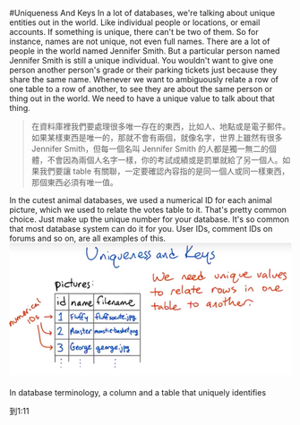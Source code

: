 #Uniqueness And Keys
In a lot of databases, we're talking about unique entities out in the world. Like individual people or locations, or email accounts. If something is unique, there can't be two of them. So for instance, names are not unique, not even full names. There are a lot of people in the world named Jennifer Smith. But a particular person named Jennifer Smith is still a unique individual. You wouldn't want to give one person another person's grade or their parking tickets just because they share the same name. Whenever we want to ambiguously relate a row of one table to a row of another, to see they are about the same person or thing out in the world. We need to have a unique value to talk about that thing.
>在資料庫裡我們要處理很多唯一存在的東西，比如人、地點或是電子郵件。如果某樣東西是唯一的，那就不會有兩個，就像名字，世界上雖然有很多 Jennifer Smith，但每一個名叫 Jennifer Smith 的人都是獨一無二的個體，不會因為兩個人名字一樣，你的考試成績或是罰單就給了另一個人。如果我們要讓 table 有關聯，一定要確認內容指的是同一個人或同一樣東西，那個東西必須有唯一值。

In the cutest animal databases, we used a numerical ID for each animal picture, which we used to relate the votes table to it. That's pretty common choice. Just make up the unique number for your database. It's so common that most database system can do it for you. User IDs, comment IDs on forums and so on, are all examples of this.
![](/assets/unique_1.png)

In database terminology, a column and a table that uniquely identifies 

到1:11